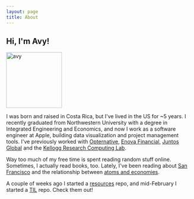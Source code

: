 ```yaml
---
layout: page
title: About
---
```



## Hi, I'm Avy!

<img src="{{ site.image_path }}avy.png" alt="avy" width="150px" height="150px">

I was born and raised in Costa Rica, but I've lived in the US for ~5 years. I recently graduated from Northwestern University with a degree in Integrated Engineering and Economics, and now I work as a software engineer at Apple, building data visualization and project management tools. I've previously worked with [Opternative](http://www.opternative.com), [Enova Financial](http://www.enova.com), [Juntos Global](http://www.juntosglobal.com) and the [Kellogg Research Computing Lab](http://www.kellogg.northwestern.edu/researchcomputing).

Way too much of my free time is spent reading random stuff online. Sometimes, I actually read books, too. Lately, I've been reading about [San Francisco](http://www.amazon.com/Cool-Gray-City-Love-Francisco/dp/1608199606) and the relationship between [atoms and economies](http://www.amazon.com/Why-Information-Grows-Evolution-Economies/dp/0465048994).

A couple of weeks ago I started a [resources](https://github.com/avyfain/resources) repo, and mid-February I started a [TIL](https://github.com/avyfain/til) repo. Check them out!
